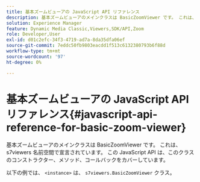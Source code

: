 ```yaml
---
title: 基本ズームビューアの JavaScript API リファレンス
description: 基本ズームビューアのメインクラスは BasicZoomViewer です。 これは、 s7viewers 名前空間で宣言されています。 この JavaScript API は、このクラスのコンストラクター、メソッド、コールバックをカバーしています。
solution: Experience Manager
feature: Dynamic Media Classic,Viewers,SDK/API,Zoom
role: Developer,User
exl-id: d01c2efc-34f3-4719-ad7a-8da35dfa06ef
source-git-commit: 7eddc50fb9803eacdd1f513c6132380793b6f88d
workflow-type: tm+mt
source-wordcount: '97'
ht-degree: 0%

---
```


# 基本ズームビューアの JavaScript API リファレンス{#javascript-api-reference-for-basic-zoom-viewer}

基本ズームビューアのメインクラスは BasicZoomViewer です。 これは、 s7viewers 名前空間で宣言されています。 この JavaScript API は、このクラスのコンストラクター、メソッド、コールバックをカバーしています。

以下の例では、 `<instance>` は、 `s7viewers.BasicZoomViewer` クラス。
